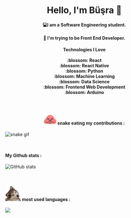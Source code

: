 <h1 align="center">Hello, I'm Büşra 👋 </h1>
<h4 align="center"> 💻I am a Software Engineering student.</h4>
<h4 align="center">🌱 I'm trying to be Front End Developer.</h4>
<h4 align="center">
Technologies I Love
<br><br>
:blossom: React <br>
:blossom: React Native<br>
:blossom: Python <br>
:blossom: Machine Learning <br>
:blossom: Data Science<br>
:blossom: Frontend Web Development<br>
:blossom: Arduino<br>
 
</h4>

<p alignItems="center">

 </p> 
 <br><h4 align="center"> <img height="40" src="rainbow_blobpray.gif"/> snake eating my contributions : </h4>
 
![snake gif](https://github.com/busra4/busra4/blob/output/github-contribution-grid-snake.svg#gh-dark-mode-only)

<br> <h4> My Github stats :</h4> 
![GitHub stats](https://github-readme-stats.vercel.app/api?username=busra4&show_icons=true&theme=transparent) <br>

<br> <h4> <img  src="confused_dog.gif" width="50" height="50"/> most used languages :</h4> 
<a >
<img alignItems="center" src="https://github-readme-stats.vercel.app/api/top-langs/?username=anuraghazra&layout=compact)](https://github.com/anuraghazra/github-readme-stats" /> 

</a>
